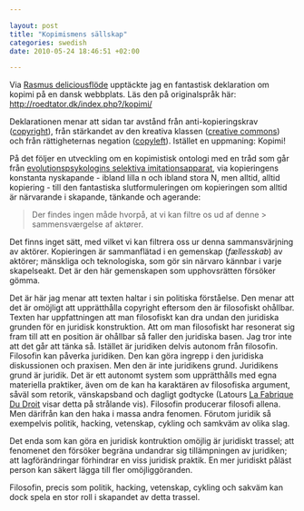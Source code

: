 ```yaml
--- 

layout: post
title: "Kopimismens sällskap" 
categories: swedish 
date: 2010-05-24 18:46:51 +02:00 

---
```


Via [Rasmus deliciousflöde](http://delicious.com/copyriot) upptäckte jag en fantastisk deklaration om kopimi på en dansk webbplats. Läs den på originalspråk här: http://roedtator.dk/index.php?/kopimi/

Deklarationen menar att sidan tar avstånd från anti-kopieringskrav ([copyright](http://www.piratgruppen.org/spip.php?article818)), från stärkandet av den kreativa klassen ([creative commons](http://www.creativecommons.dk/)) och från rättigheternas negation ([copyleft](http://da.wikipedia.org/wiki/Copyleft)). Istället en uppmaning: Kopimi!

På det följer en utveckling om en kopimistisk ontologi med en tråd som går från [evolutionspsykologins selektiva imitationsapparat](http://www.susanblackmore.co.uk/Articles/cas01.html), via kopieringens konstanta nyskapande - ibland lilla n och ibland stora N, men alltid, alltid kopiering - till den fantastiska slutformuleringen om kopieringen som alltid är närvarande i skapande, tänkande och agerande:

> Der findes ingen måde hvorpå, at vi kan filtre os ud af denne > sammensværgelse af aktører.

Det finns inget sätt, med vilket vi kan filtrera oss ur denna sammansvärjning av aktörer. Kopieringen är sammanflätad i en gemenskap (*fællesskab*) av aktörer; mänskliga och teknologiska, som gör sin närvaro kännbar i varje skapelseakt. Det är den här gemenskapen som upphovsrätten försöker gömma.

Det är här jag menar att texten haltar i sin politiska förståelse. Den menar att det är omöjligt att upprätthålla copyright eftersom den är filosofiskt ohållbar. Texten har uppfattningen att man filosofiskt kan dra undan den juridiska grunden för en juridisk konstruktion. Att om man filosofiskt har resonerat sig fram till att en position är ohållbar så faller den juridiska basen. Jag tror inte att det går att tänka så. Istället är juridiken delvis autonom från filosofin. Filosofin kan påverka juridiken. Den kan göra ingrepp i den juridiska diskussionen och praxisen. Men den är inte juridikens grund. Juridikens grund är juridik. Det är ett autonomt system som upprätthålls med egna materiella praktiker, även om de kan ha karaktären av filosofiska argument, såväl som retorik, vänskapsband och dagligt godtycke (Latours [La Fabrique Du Droit](http://www.google.se/search?q=the+making+of+law) visar detta på strålande vis). Filosofin producerar filosofi allena. Men därifrån kan den haka i massa andra fenomen. Förutom juridik så exempelvis politik, hacking, vetenskap, cykling och samkväm av olika slag.

Det enda som kan göra en juridisk kontruktion omöjlig är juridiskt trassel; att fenomenet den försöker begräna undandrar sig tillämpningen av juridiken; att lagförändringar förhindrar en viss juridisk praktik. En mer juridiskt påläst person kan säkert lägga till fler omöjliggöranden.

Filosofin, precis som politik, hacking, vetenskap, cykling och sakväm kan dock spela en stor roll i skapandet av detta trassel.


